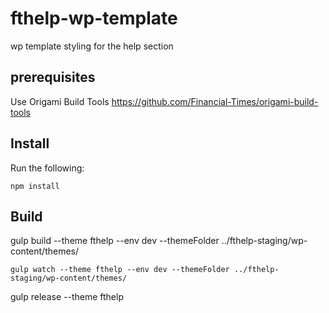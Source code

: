 # fthelp-wp-template
wp template styling for the help section

## prerequisites
Use Origami Build Tools 
https://github.com/Financial-Times/origami-build-tools

## Install
Run the following:

```
npm install
```

## Build


gulp build --theme fthelp --env dev --themeFolder ../fthelp-staging/wp-content/themes/

```
gulp watch --theme fthelp --env dev --themeFolder ../fthelp-staging/wp-content/themes/

```

gulp release --theme fthelp

```

